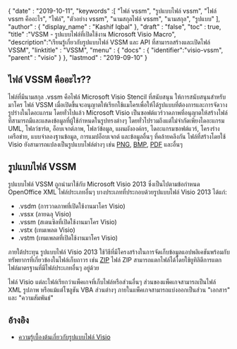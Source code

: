 {
  "date" : "2019-10-11",
  "keywords" :[ "ไฟล์ vssm", "รูปแบบไฟล์ vssm", "ไฟล์ vssm คืออะไร", "ไฟล์", "ตัวอย่าง vssm", "นามสกุลไฟล์ vssm", "นามสกุล", "รูปแบบ" ],
  "author" : {
    "display_name" : "Kashif Iqbal"
},
  "draft" : "false",
  "toc" : true,
  "title" :"VSSM - รูปแบบไฟล์ที่เปิดใช้งาน Microsoft Visio Macro",
  "description":"เรียนรู้เกี่ยวกับรูปแบบไฟล์ VSSM และ API ที่สามารถสร้างและเปิดไฟล์ VSSM",
  "linktitle" : "VSSM",
  "menu" : {
    "docs" : {
	  "identifier":"visio-vssm",
      "parent" : "visio"
}
},
  "lastmod" : "2019-09-10"
}

## ไฟล์ VSSM คืออะไร??

ไฟล์ที่มีนามสกุล .vssm คือไฟล์ Microsoft Visio Stencil ที่สนับสนุน ให้การสนับสนุนสำหรับมาโคร ไฟล์ VSSM เมื่อเปิดขึ้นจะอนุญาตให้เรียกใช้แมโครเพื่อให้ได้รูปแบบที่ต้องการและการจัดวางรูปร่างในไดอะแกรม โดยทั่วไปแล้ว Microsoft Visio เป็นซอฟต์แวร์วาดภาพที่อนุญาตให้สร้างไฟล์ที่สามารถมีและแสดงข้อมูลที่ผู้ใช้กำหนดในรูปทรงต่างๆ โดยทั่วไปรวมถึงแต่ไม่จำกัดเพียงไดอะแกรม UML, โฟลว์ชาร์ต, อ็อบเจกต์ภาพ, โฟลว์ข้อมูล, แผนผังองค์กร, ไดอะแกรมซอฟต์แวร์, โครงร่างเครือข่าย, แบบจำลองฐานข้อมูล, การแมปอ็อบเจกต์ และข้อมูลอื่นๆ ที่คล้ายคลึงกัน ไฟล์ที่สร้างโดยใช้ Visio ยังสามารถแปลงเป็นรูปแบบไฟล์ต่างๆ เช่น [PNG](/th/Image/PNG/), [BMP](/th/image/bmp/), [PDF](/th/pdf/) และอื่นๆ

## รูปแบบไฟล์ VSSM

รูปแบบไฟล์ VSSM ถูกนำมาใช้กับ Microsoft Visio 2013 ซึ่งเป็นไปตามข้อกำหนด OpenOffice XML ไฟล์ประเภทอื่นๆ บางประเภทที่ประกอบด้วยรูปแบบไฟล์ Visio 2013 ได้แก่:

* .vsdm (การวาดภาพที่เปิดใช้งานมาโคร Visio)
* .vssx (ลายฉลุ Visio)
* .vssm (สเตนซิลที่เปิดใช้งานมาโคร Visio)
* .vstx (เทมเพลต Visio)
* .vstm (เทมเพลตที่เปิดใช้งานมาโคร Visio)

ภายใต้ประทุน รูปแบบไฟล์ Visio 2013 ใช้วิธีที่มีโครงสร้างในการจัดเก็บข้อมูลแอปพลิเคชันพร้อมกับทรัพยากรที่เกี่ยวข้องในไฟล์เก็บถาวร เช่น [ZIP](/th/compression/zip/) ไฟล์ ZIP สามารถแตกไฟล์ได้โดยใช้ยูทิลิตีการแตกไฟล์มาตรฐานที่มีไฟล์ประเภทอื่นๆ อยู่ด้วย

ไฟล์ Visio แต่ละไฟล์เรียกว่าแพ็คเกจที่เก็บไฟล์หรือส่วนอื่นๆ ส่วนของแพ็คเกจสามารถเป็นไฟล์ XML รูปภาพ หรือแม้แต่โซลูชัน VBA ส่วนต่างๆ ภายในแพ็คเกจสามารถแบ่งออกเป็นส่วน "เอกสาร" และ "ความสัมพันธ์"

## อ้างอิง ##

* [ความรู้เบื้องต้นเกี่ยวกับรูปแบบไฟล์ Visio](https://learn.microsoft.com/en-us/office/client-developer/visio/introduction-to-the-visio-file-formatvsdx)

